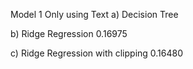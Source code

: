 Model 1
Only using Text
a) Decision Tree


b) Ridge Regression
0.16975

c) Ridge Regression with clipping 
0.16480
